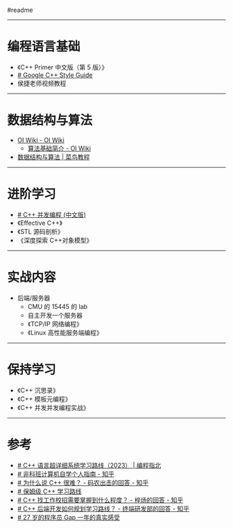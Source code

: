 #readme 

---
# 编程语言基础

- 《C++ Primer 中文版（第 5 版）》
- [# Google C++ Style Guide](https://google.github.io/styleguide/cppguide.html)
- 侯捷老师视频教程

---
# 数据结构与算法

- [OI Wiki - OI Wiki](https://oi-wiki.org/)
	- [算法基础简介 - OI Wiki](https://oi-wiki.org/basic/)
- [数据结构与算法 | 菜鸟教程](https://www.runoob.com/data-structures/data-structures-tutorial.html)

---
# 进阶学习

- [# C++ 并发编程 (中文版)](https://www.bookstack.cn/read/Cpp_Concurrency_In_Action/README.md)
- 《Effective C++》
- 《STL 源码剖析》
- 《深度探索 C++对象模型》

---
# 实战内容

- 后端/服务器
	- CMU 的 15445 的 lab
	- 自主开发一个服务器
	- 《TCP/IP 网络编程》
	- 《Linux 高性能服务端编程》

---
# 保持学习

- 《C++ 沉思录》
- 《C++ 模板元编程》
- 《C++ 并发并发编程实战》

---
# 参考

- [# C++ 语言超详细系统学习路线（2023） | 编程指北](https://csguide.cn/roadmap/cpp/how_to_learn_cpp.html#%E4%B8%80%E3%80%81%E5%85%A5%E9%97%A8)
- [# 非科班计算机自学个人指南 - 知乎](https://zhuanlan.zhihu.com/p/386036259)
- [# 为什么说 C++ 很难？ - 码农出击的回答 - 知乎](https://www.zhihu.com/question/357354437/answer/2617331811)
- [# 保姆级 C++ 学习路线](https://mp.weixin.qq.com/s/QCtQoIOg6_f1GX9rT8jG4Q)
- [# C++ 找工作校招需要掌握到什么程度？ - 梓炀的回答 - 知乎](https://www.zhihu.com/question/585465188/answer/2928891679)
- [# C++ 后端开发如何规划学习路线？ - 终端研发部的回答 - 知乎](https://www.zhihu.com/question/452409630/answer/3167010580)
- [# 27 岁的程序员 Gap 一年的真实感受](https://mp.weixin.qq.com/s/lWEM0JlBd7bwSb8-C3Uztw)